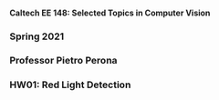 #### Caltech EE 148: Selected Topics in Computer Vision
### Spring 2021
### Professor Pietro Perona
### HW01: Red Light Detection

